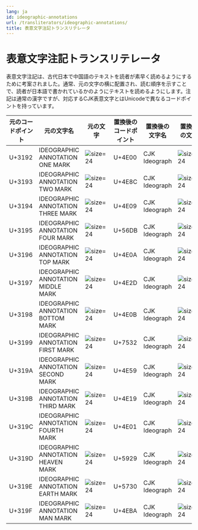 ```yaml
---
lang: ja
id: ideographic-annotations
url: /transliterators/ideographic-annotations/
title: 表意文字注記トランスリテレータ
---
```

# 表意文字注記トランスリテレータ

表意文字注記は、古代日本で中国語のテキストを読者が素早く読めるようにするために考案されました。通常、元の文字の横に配置され、読む順序を示すことで、読者が日本語で書かれているかのようにテキストを読めるようにします。注記は通常の漢字ですが、対応するCJK表意文字とはUnicodeで異なるコードポイントを持っています。

| 元のコードポイント | 元の文字名 | 元の文字 | 置換後のコードポイント | 置換後の文字名 | 置換後の文字 |
| --- | --- | --- | --- | --- | --- |
| U+3192 | IDEOGRAPHIC ANNOTATION ONE MARK | ![size=24](/assets/img/genglyphsvg/u3192.svg) | U+4E00 | CJK Ideograph | ![size=24](/assets/img/genglyphsvg/u4e00.svg) |
| U+3193 | IDEOGRAPHIC ANNOTATION TWO MARK | ![size=24](/assets/img/genglyphsvg/u3193.svg) | U+4E8C | CJK Ideograph | ![size=24](/assets/img/genglyphsvg/u4e8c.svg) |
| U+3194 | IDEOGRAPHIC ANNOTATION THREE MARK | ![size=24](/assets/img/genglyphsvg/u3194.svg) | U+4E09 | CJK Ideograph | ![size=24](/assets/img/genglyphsvg/u4e09.svg) |
| U+3195 | IDEOGRAPHIC ANNOTATION FOUR MARK | ![size=24](/assets/img/genglyphsvg/u3195.svg) | U+56DB | CJK Ideograph | ![size=24](/assets/img/genglyphsvg/u56db.svg) |
| U+3196 | IDEOGRAPHIC ANNOTATION TOP MARK | ![size=24](/assets/img/genglyphsvg/u3196.svg) | U+4E0A | CJK Ideograph | ![size=24](/assets/img/genglyphsvg/u4e0a.svg) |
| U+3197 | IDEOGRAPHIC ANNOTATION MIDDLE MARK | ![size=24](/assets/img/genglyphsvg/u3197.svg) | U+4E2D | CJK Ideograph | ![size=24](/assets/img/genglyphsvg/u4e2d.svg) |
| U+3198 | IDEOGRAPHIC ANNOTATION BOTTOM MARK | ![size=24](/assets/img/genglyphsvg/u3198.svg) | U+4E0B | CJK Ideograph | ![size=24](/assets/img/genglyphsvg/u4e0b.svg) |
| U+3199 | IDEOGRAPHIC ANNOTATION FIRST MARK | ![size=24](/assets/img/genglyphsvg/u3199.svg) | U+7532 | CJK Ideograph | ![size=24](/assets/img/genglyphsvg/u7532.svg) |
| U+319A | IDEOGRAPHIC ANNOTATION SECOND MARK | ![size=24](/assets/img/genglyphsvg/u319a.svg) | U+4E59 | CJK Ideograph | ![size=24](/assets/img/genglyphsvg/u4e59.svg) |
| U+319B | IDEOGRAPHIC ANNOTATION THIRD MARK | ![size=24](/assets/img/genglyphsvg/u319b.svg) | U+4E19 | CJK Ideograph | ![size=24](/assets/img/genglyphsvg/u4e19.svg) |
| U+319C | IDEOGRAPHIC ANNOTATION FOURTH MARK | ![size=24](/assets/img/genglyphsvg/u319c.svg) | U+4E01 | CJK Ideograph | ![size=24](/assets/img/genglyphsvg/u4e01.svg) |
| U+319D | IDEOGRAPHIC ANNOTATION HEAVEN MARK | ![size=24](/assets/img/genglyphsvg/u319d.svg) | U+5929 | CJK Ideograph | ![size=24](/assets/img/genglyphsvg/u5929.svg) |
| U+319E | IDEOGRAPHIC ANNOTATION EARTH MARK | ![size=24](/assets/img/genglyphsvg/u319e.svg) | U+5730 | CJK Ideograph | ![size=24](/assets/img/genglyphsvg/u5730.svg) |
| U+319F | IDEOGRAPHIC ANNOTATION MAN MARK | ![size=24](/assets/img/genglyphsvg/u319f.svg) | U+4EBA | CJK Ideograph | ![size=24](/assets/img/genglyphsvg/u4eba.svg) |

